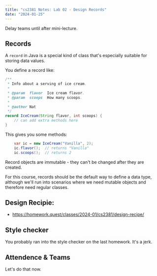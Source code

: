 ```yaml
---
title: "cs2381 Notes: Lab 02 - Design Records"
date: "2024-01-25"
---
```


Delay teams until after mini-lecture.

## Records

A ```record``` in Java is a special kind of class that's especially
suitable for storing data values.

You define a record like:

```java
/**
 * Info about a serving of ice cream.
 *
 * @param  flavor  Ice cream flavor.
 * @param  scoops  How many scoops.
 *
 * @author Nat
 */
record IceCream(String flavor, int scoops) {
    // can add extra methods here
}
```

This gives you some methods:

```java
    var ic = new IceCream("Vanilla", 2);
    ic.flavor();  // returns "Vanilla"
    ic.scoops();  // returns 2
```

Record objects are immutable - they can't be changed after
they are created.

For this course, records should be the default way to define a data
type, although we'll run into scenarios where we need mutable objects
and therefore need regular classes.

## Design Recipie:

 - https://homework.quest/classes/2024-01/cs2381/design-recipe/

## Style checker

You probably ran into the style checker on the last homework. It's a
jerk.

## Attendence & Teams

Let's do that now.

